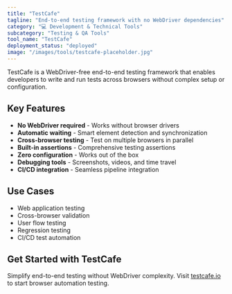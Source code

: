 ```yaml
---
title: "TestCafe"
tagline: "End-to-end testing framework with no WebDriver dependencies"
category: "💻 Development & Technical Tools"
subcategory: "Testing & QA Tools"
tool_name: "TestCafe"
deployment_status: "deployed"
image: "/images/tools/testcafe-placeholder.jpg"
---
```

TestCafe is a WebDriver-free end-to-end testing framework that enables developers to write and run tests across browsers without complex setup or configuration.

## Key Features

- **No WebDriver required** - Works without browser drivers
- **Automatic waiting** - Smart element detection and synchronization
- **Cross-browser testing** - Test on multiple browsers in parallel
- **Built-in assertions** - Comprehensive testing assertions
- **Zero configuration** - Works out of the box
- **Debugging tools** - Screenshots, videos, and time travel
- **CI/CD integration** - Seamless pipeline integration

## Use Cases

- Web application testing
- Cross-browser validation
- User flow testing
- Regression testing
- CI/CD test automation

## Get Started with TestCafe

Simplify end-to-end testing without WebDriver complexity. Visit [testcafe.io](https://testcafe.io) to start browser automation testing.